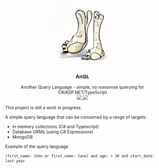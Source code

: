 <br />
<p align="center">
  <a href="https://github.com/twgraham/AnQL">
    <img src="assets/images/ankles.jpg" alt="Cartoon Ankles" width="200">
  </a>

  <h3 align="center">AnQL</h3>

  <p align="center">
    Another Query Language - simple, no nonsense querying for C#/ASP.NET/TypeScript 
    <br />
    <a href="https://codecov.io/github/twgraham/AnQL">
        <img src="https://github.com/twgraham/AnQL/actions/workflows/build-test.yaml/badge.svg" />
    </a>
    <a href="https://codecov.io/github/twgraham/AnQL" > 
        <img src="https://codecov.io/github/twgraham/AnQL/branch/master/graph/badge.svg?token=FUJXCID1YL"/> 
    </a>
</p>

This project is still a work in progress.

A simple query language that can be consumed by a range of targets:

- In memory collections (C# and Typescript)
- Database ORMs (using C# Expressions)
- MongoDB

Example of the query language

```
(first_name: John or first_name: Jane) and age: > 30 and start_date: last year
```
